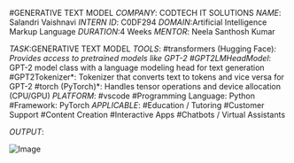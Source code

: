 #GENERATIVE TEXT MODEL
*COMPANY*: CODTECH IT SOLUTIONS
*NAME*: Salandri Vaishnavi
*INTERN ID*: C0DF294
*DOMAIN*:Artificial Intelligence Markup Language
*DURATION*:4 Weeks
*MENTOR*: Neela Santhosh Kumar

*TASK*:GENERATIVE TEXT MODEL
*TOOLS*: 
#transformers (Hugging Face)*:	Provides access to pretrained models like GPT-2
#GPT2LMHeadModel*:	GPT-2 model class with a language modeling head for text generation
#GPT2Tokenizer*:	Tokenizer that converts text to tokens and vice versa for GPT-2
#torch (PyTorch)*:	Handles tensor operations and device allocation (CPU/GPU)
*PLATFORM*:
#vscode
#Programming Language: Python
#Framework:	PyTorch
*APPLICABLE*:
#Education / Tutoring
#Customer Support
#Content Creation
#Interactive Apps
#Chatbots / Virtual Assistants

*OUTPUT*:

![Image](https://github.com/user-attachments/assets/c4964425-f916-448b-b16a-95a3a3ff446f)

